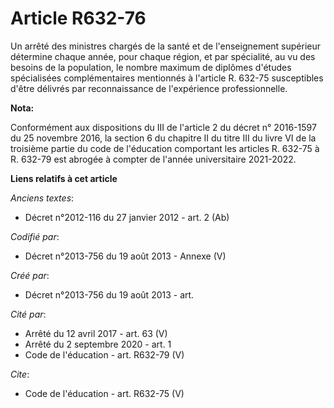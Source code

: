 # Article R632-76

Un arrêté des ministres chargés de la santé et de l'enseignement supérieur détermine chaque année, pour chaque région, et par
spécialité, au vu des besoins de la population, le nombre maximum de diplômes d'études spécialisées complémentaires
mentionnés à l'article R. 632-75 susceptibles d'être délivrés par reconnaissance de l'expérience professionnelle.

**Nota:**

Conformément aux dispositions du III de l'article 2 du décret n° 2016-1597 du 25 novembre 2016, la section 6 du chapitre II
du titre III du livre VI de la troisième partie du code de l'éducation comportant les articles R. 632-75 à R. 632-79 est
abrogée à compter de l'année universitaire 2021-2022.

**Liens relatifs à cet article**

_Anciens textes_:

  - Décret n°2012-116 du 27 janvier 2012 - art. 2 (Ab)

_Codifié par_:

  - Décret n°2013-756 du 19 août 2013 -  Annexe (V)

_Créé par_:

  - Décret n°2013-756 du 19 août 2013 - art.

_Cité par_:

  - Arrêté du 12 avril 2017 - art. 63 (V)
  - Arrêté du 2 septembre 2020 - art. 1
  - Code de l'éducation - art. R632-79 (V)

_Cite_:

  - Code de l'éducation - art. R632-75 (V)
